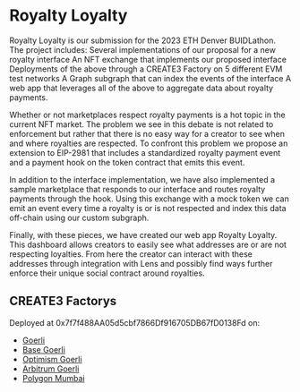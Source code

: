 # Royalty Loyalty

Royalty Loyalty is our submission for the 2023 ETH Denver BUIDLathon. The project includes:
Several implementations of our proposal for a new royalty interface
An NFT exchange that implements our proposed interface
Deployments of the above through a CREATE3 Factory on 5 different EVM test networks
A Graph subgraph that can index the events of the interface
A web app that leverages all of the above to aggregate data about royalty payments.

Whether or not marketplaces respect royalty payments is a hot topic in the current NFT market. The problem we see in this debate is not related to enforcement but rather that there is no easy way for a creator to see when and where royalties are respected. To confront this problem we propose an extension to EIP-2981 that includes a standardized royalty payment event and a payment hook on the token contract that emits this event. 

In addition to the interface implementation, we have also implemented a sample marketplace that responds to our interface and routes royalty payments through the hook. Using this exchange with a mock token we can emit an event every time a royalty is or is not respected and index this data off-chain using our custom subgraph.

Finally, with these pieces, we have created our web app Royalty Loyalty. This dashboard allows creators to easily see what addresses are or are not respecting loyalties. From here the creator can interact with these addresses through integration with Lens and possibly find ways further enforce their unique social contract around royalties.

## CREATE3 Factorys

Deployed at 0x7f7f488AA05d5cbf7866Df916705DB67fD0138Fd on:

- [Goerli](https://goerli.etherscan.io/address/0x7f7f488AA05d5cbf7866Df916705DB67fD0138Fd#code)
- [Base Goerli](https://goerli.basescan.org/address/0x7f7f488AA05d5cbf7866Df916705DB67fD0138Fd#code)
- [Optimism Goerli](https://goerli-optimism.etherscan.io/address/0x7f7f488aa05d5cbf7866df916705db67fd0138fd#code)
- [Arbitrum Goerli](https://goerli.arbiscan.io/address/0x7f7f488AA05d5cbf7866Df916705DB67fD0138Fd#code)
- [Polygon Mumbai](https://mumbai.polygonscan.com/address/0x7f7f488AA05d5cbf7866Df916705DB67fD0138Fd#code)
